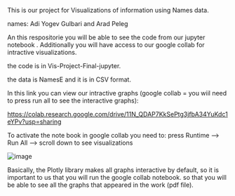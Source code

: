 This is our project for Visualizations of information using Names data.

names: Adi Yogev Gulbari and Arad Peleg

An this respositorie you will be able to see the code from our jupyter notebook . Additionally you will have access to our google collab for intractive visualizations.

the code is in Vis-Project-Final-jupyter.

the data is NamesE and it is in CSV format.

In this link you can view our intractive graphs (google collab = you wiil need to press run all to see the interactive graphs):

https://colab.research.google.com/drive/11N_QDAP7KkSePtg3jfbA34YuKdc1eYPv?usp=sharing 

To activate the note book in google collab you need to: press Runtime --> Run All --> scroll down to see visualizations

![image](https://github.com/aradpls/Vis-Project-Final/assets/163511154/94e481d0-fe7a-4606-8b3d-541b93937b2f)

Basically, the Plotly library makes all graphs interactive by default, so it is important to us that you will run the google collab notebook. so that you will be able to see all the graphs that appeared in the work (pdf file).

